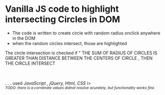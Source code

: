 <h1>Vanilla JS code to highlight intersecting Circles in DOM</h1>
<ul>
  <li>The code is written to create circle with random radius onclick anywhere in the DOM</li>
  <li>when the random circles intersect, those are highlighted</li>
</ul>

<p>The circle intersection is checked if " THE SUM OF RADIUS OF CIRCLES IS GREATER THAN DISTANCE BETWEEN THE CENTERS OF CIRCLE , THEN THE CIRCLE INTERSECT</p>
<br>
<br>
.
.
.
used<i> JavaScript , jQuery, Html, CSS </i>i>
<br>
<small><i>TODO: there is a corrdinate values didnot resolve acurately, but functionality works fine.</i></small>
